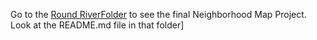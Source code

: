 Go to the [Round RiverFolder](https://github.com/Geosynchronous/P7-Neighborhood-Map/tree/master/Round_River_Map_Project) to see the final Neighborhood Map Project.  Look at the README.md file in that folder]
